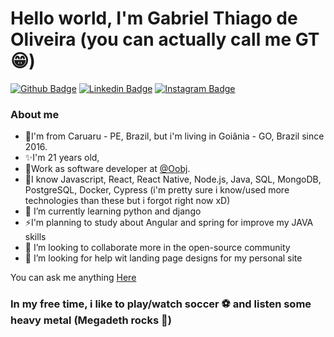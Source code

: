 <!--
**gabrielgt3k/gabrielgt3k** is a ✨ _special_ ✨ repository because its `README.md` (this file) appears on your GitHub profile.

Here are some ideas to get you started:

- 🔭 I’m currently working on ...
- ...
-  on ...
- 🤔 I’m looking for help with ...
- 💬 Ask me about ...
- 📫 How to reach me: ...
- 😄 Pronouns: ...
-  Fun fact: ...
-->

# Hello world, I'm Gabriel Thiago de Oliveira (you can actually call me GT 😁)

[![Github Badge](https://img.shields.io/badge/-Github-000?style=flat-square&logo=Github&logoColor=white&link=https://github.com/gabrielgt3k)](https://github.com/gabrielgt3k)
[![Linkedin Badge](https://img.shields.io/badge/-LinkedIn-blue?style=flat-square&logo=Linkedin&logoColor=white&link=https://www.linkedin.com/in/gabriel-gt/)](https://www.linkedin.com/in/gabriel-gt/)
[![Instagram Badge](https://img.shields.io/badge/Instagram-brown?logo=instagram&style=flat-square&logoColor=white&link=https://instagram.com/gabrielgt3k)](https://www.instagram.com/gabrielgt3k)

### About me
- 🧑I'm from Caruaru - PE, Brazil, but i'm living in Goiânia - GO, Brazil since 2016.
- ✨I'm 21 years old, 
- 🏢Work as software developer at [@Oobj](https://www.oobj.com.br/).
- 🚀I know Javascript, React, React Native, Node.js, Java, SQL, MongoDB, PostgreSQL, Docker, Cypress (i'm pretty sure i know/used more technologies than these but i forgot right now xD)
- 🌱 I’m currently learning  python and django
- ⚡I'm planning to study about Angular and spring for improve my JAVA skills
- 👯 I’m looking to collaborate more in the open-source community
- 🤔 I’m looking for help wit landing page designs for my personal site

You can ask me anything [Here](https://github.com/gabrielgt3k/gabrielgt3k/issues)

### In my free time, i like to play/watch soccer ⚽ and listen some heavy metal (Megadeth rocks 🤘)

